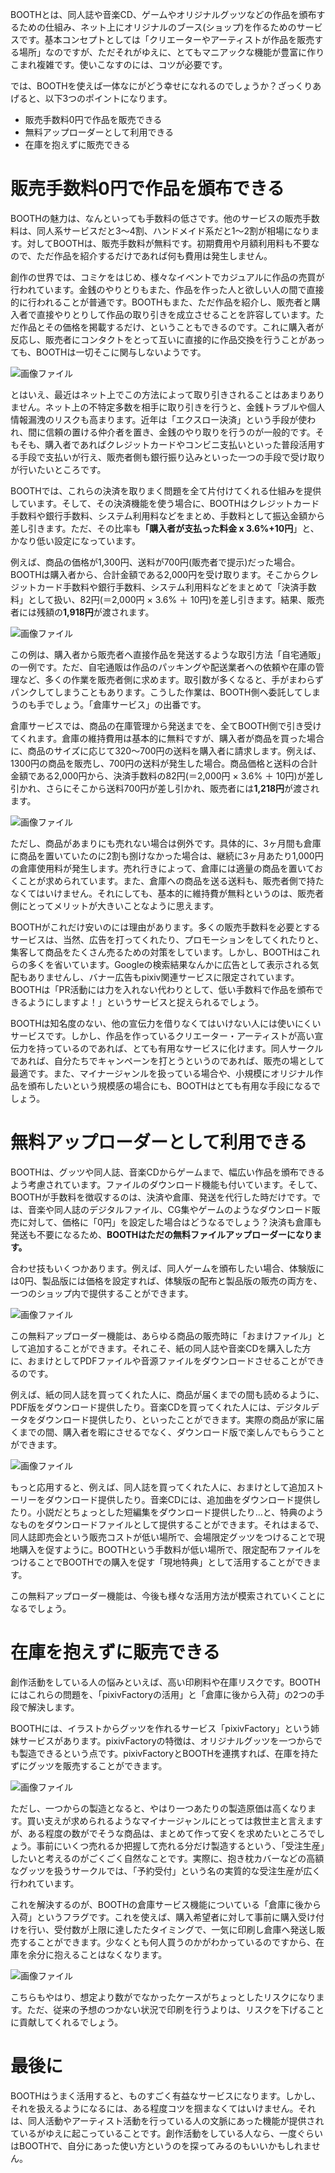 BOOTHとは、同人誌や音楽CD、ゲームやオリジナルグッツなどの作品を頒布するための仕組み、ネット上にオリジナルのブース(ショップ)を作るためのサービスです。基本コンセプトとしては「クリエーターやアーティストが作品を販売する場所」なのですが、ただそれがゆえに、とてもマニアックな機能が豊富に作りこまれ複雑です。使いこなすのには、コツが必要です。

では、BOOTHを使えば一体なにがどう幸せになれるのでしょうか？ざっくりあげると、以下3つのポイントになります。

+ 販売手数料0円で作品を販売できる
+ 無料アップローダーとして利用できる
+ 在庫を抱えずに販売できる

# 販売手数料0円で作品を頒布できる

BOOTHの魅力は、なんといっても手数料の低さです。他のサービスの販売手数料は、同人系サービスだと3〜4割、ハンドメイド系だと1〜2割が相場になります。対してBOOTHは、販売手数料が無料です。初期費用や月額利用料も不要なので、ただ作品を紹介するだけであれば何も費用は発生しません。

創作の世界では、コミケをはじめ、様々なイベントでカジュアルに作品の売買が行われています。金銭のやりとりもまた、作品を作った人と欲しい人の間で直接的に行われることが普通です。BOOTHもまた、ただ作品を紹介し、販売者と購入者で直接やりとりして作品の取り引きを成立させることを許容しています。ただ作品とその価格を掲載するだけ、ということもできるのです。これに購入者が反応し、販売者にコンタクトをとって互いに直接的に作品交換を行うことがあっても、BOOTHは一切そこに関与しないようです。

![画像ファイル](151108_0001.jpg)

とはいえ、最近はネット上でこの方法によって取り引きされることはあまりありません。ネット上の不特定多数を相手に取り引きを行うと、金銭トラブルや個人情報漏洩のリスクも高まります。近年は「エクスロー決済」という手段が使われ、間に信頼の置ける仲介者を置き、金銭のやり取りを行うのが一般的です。そもそも、購入者であればクレジットカードやコンビニ支払いといった普段活用する手段で支払いが行え、販売者側も銀行振り込みといった一つの手段で受け取りが行いたいところです。

BOOTHでは、これらの決済を取りまく問題を全て片付けてくれる仕組みを提供しています。そして、その決済機能を使う場合に、BOOTHはクレジットカード手数料や銀行手数料、システム利用料などをまとめ、手数料として振込金額から差し引きます。ただ、その比率も<strong>「購入者が支払った料金 x 3.6%+10円</strong>」と、かなり低い設定になっています。

例えば、商品の価格が1,300円、送料が700円(販売者で提示)だった場合。BOOTHは購入者から、合計金額である2,000円を受け取ります。そこからクレジットカード手数料や銀行手数料、システム利用料などをまとめて「決済手数料」として扱い、82円(＝2,000円 × 3.6% ＋ 10円)を差し引きます。結果、販売者には残額の<strong>1,918円</strong>が渡されます。

![画像ファイル](151108_0002.jpg)

この例は、購入者から販売者へ直接作品を発送するような取引方法「自宅通販」の一例です。ただ、自宅通販は作品のパッキングや配送業者への依頼や在庫の管理など、多くの作業を販売者側に求めます。取引数が多くなると、手がまわらずパンクしてしまうこともあります。こうした作業は、BOOTH側へ委託してしまうのも手でしょう。「倉庫サービス」の出番です。

倉庫サービスでは、商品の在庫管理から発送までを、全てBOOTH側で引き受けてくれます。倉庫の維持費用は基本的に無料ですが、購入者が商品を買った場合に、商品のサイズに応じて320〜700円の送料を購入者に請求します。例えば、1300円の商品を販売し、700円の送料が発生した場合。商品価格と送料の合計金額である2,000円から、決済手数料の82円(＝2,000円 × 3.6% ＋ 10円)が差し引かれ、さらにそこから送料700円が差し引かれ、販売者には<strong>1,218円</strong>が渡されます。

![画像ファイル](151108_0003.jpg)

ただし、商品があまりにも売れない場合は例外です。具体的に、3ヶ月間も倉庫に商品を置いていたのに2割も捌けなかった場合は、継続に3ヶ月あたり1,000円の倉庫使用料が発生します。売れ行きによって、倉庫には適量の商品を置いておくことが求められています。また、倉庫への商品を送る送料も、販売者側で持たなくてはいけません。それにしても、基本的に維持費が無料というのは、販売者側にとってメリットが大きいことなように思えます。

BOOTHがこれだけ安いのには理由があります。多くの販売手数料を必要とするサービスは、当然、広告を打ってくれたり、プロモーションをしてくれたりと、集客して商品をたくさん売るための対策をしています。しかし、BOOTHはこれらの多くを省いています。Googleの検索結果なんかに広告として表示される気配もありませんし、バナー広告もpixiv関連サービスに限定されています。BOOTHは「PR活動には力を入れない代わりとして、低い手数料で作品を頒布できるようにしますよ！」というサービスと捉えられるでしょう。

BOOTHは知名度のない、他の宣伝力を借りなくてはいけない人には使いにくいサービスです。しかし、作品を作っているクリエーター・アーティストが高い宣伝力を持っているのであれば、とても有用なサービスに化けます。同人サークルであれば、自分たちでキャンペーンを打とうというのであれば、販売の場として最適です。また、マイナージャンルを扱っている場合や、小規模にオリジナル作品を頒布したいという規模感の場合にも、BOOTHはとても有用な手段になるでしょう。

# 無料アップローダーとして利用できる

BOOTHは、グッツや同人誌、音楽CDからゲームまで、幅広い作品を頒布できるよう考慮されています。ファイルのダウンロード機能も付いています。そして、BOOTHが手数料を徴収するのは、決済や倉庫、発送を代行した時だけです。では、音楽や同人誌のデジタルファイル、CG集やゲームのようなダウンロード販売に対して、価格に「0円」を設定した場合はどうなるでしょう？決済も倉庫も発送も不要になるため、<strong>BOOTHはただの無料ファイルアップローダーになります。</strong>

合わせ技もいくつかあります。例えば、同人ゲームを頒布したい場合、体験版には0円、製品版には価格を設定すれば、体験版の配布と製品版の販売の両方を、一つのショップ内で提供することができます。

![画像ファイル](151108_0004.jpg)

この無料アップローダー機能は、あらゆる商品の販売時に「おまけファイル」として追加することができます。それこそ、紙の同人誌や音楽CDを購入した方に、おまけとしてPDFファイルや音源ファイルをダウンロードさせることができるのです。

例えば、紙の同人誌を買ってくれた人に、商品が届くまでの間も読めるように、PDF版をダウンロード提供したり。音楽CDを買ってくれた人には、デジタルデータをダウンロード提供したり、といったことができます。実際の商品が家に届くまでの間、購入者を暇にさせるでなく、ダウンロード版で楽しんでもらうことができます。

![画像ファイル](151108_0005.jpg)

もっと応用すると、例えば、同人誌を買ってくれた人に、おまけとして追加ストーリーをダウンロード提供したり。音楽CDには、追加曲をダウンロード提供したり。小説だとちょっとした短編集をダウンロード提供したり…と、特典のようなものをダウンロードファイルとして提供することができます。それはまるで、同人誌即売会という販売コストが低い場所で、会場限定グッツをつけることで現地購入を促すように。BOOTHという手数料が低い場所で、限定配布ファイルをつけることでBOOTHでの購入を促す「現地特典」として活用することができます。

この無料アップローダー機能は、今後も様々な活用方法が模索されていくことになるでしょう。

# 在庫を抱えずに販売できる

創作活動をしている人の悩みといえば、高い印刷料や在庫リスクです。BOOTHにはこれらの問題を、「pixivFactoryの活用」と「倉庫に後から入荷」の2つの手段で解決します。

BOOTHには、イラストからグッツを作れるサービス「pixivFactory」という姉妹サービスがあります。pixivFactoryの特徴は、オリジナルグッツを一つからでも製造できるという点です。pixivFactoryとBOOTHを連携すれば、在庫を持たずにグッツを販売することができます。

![画像ファイル](151108_0006.jpg)

ただし、一つからの製造となると、やはり一つあたりの製造原価は高くなります。買い支えが求められるようなマイナージャンルにとっては救世主と言えますが、ある程度の数がでそうな商品は、まとめて作って安くを求めたいところでしょう。事前にいくつ売れるか把握して売れる分だけ製造するという、「受注生産」したいと考えるのがごくごく自然なことです。実際に、抱き枕カバーなどの高額なグッツを扱うサークルでは、「予約受付」という名の実質的な受注生産が広く行われています。

これを解決するのが、BOOTHの倉庫サービス機能についている「倉庫に後から入荷」というフラグです。これを使えば、購入希望者に対して事前に購入受け付けを行い、受付数が上限に達したたタイミングで、一気に印刷し倉庫へ発送し販売することができます。少なくとも何人買うのかがわかっているのですから、在庫を余分に抱えることはなくなります。

![画像ファイル](151108_0007.jpg)

こちらもやはり、想定より数がでなかったケースがちょっとしたリスクになります。ただ、従来の予想のつかない状況で印刷を行うよりは、リスクを下げることに貢献してくれるでしょう。

# 最後に

BOOTHはうまく活用すると、ものすごく有益なサービスになります。しかし、それを扱えるようになるには、ある程度コツを掴まなくてはいけません。それは、同人活動やアーティスト活動を行っている人の文脈にあった機能が提供されているがゆえに起こっていることです。創作活動をしている人なら、一度ぐらいはBOOTHで、自分にあった使い方というのを探ってみるのもいいかもしれません。
